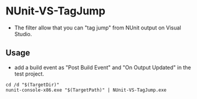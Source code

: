 ﻿# NUnit-VS-TagJump

* The filter allow that you can "tag jump" from NUnit output on Visual Studio.

## Usage
* add a build event as "Post Build Event" and "On Output Updated" in the test project.

```Batchfile
cd /d "$(TargetDir)"
nunit-console-x86.exe "$(TargetPath)" | NUnit-VS-TagJump.exe
```
